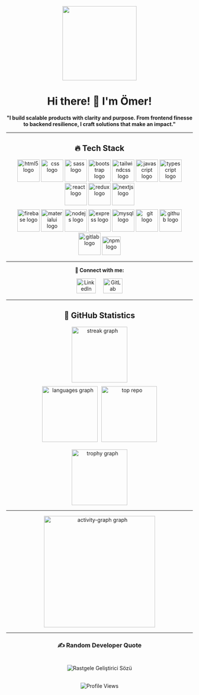 <div align="center">
  <img height="200" src="https://res.cloudinary.com/dwyvwkzap/image/upload/v1757497571/Black_Liquid_Minimalist_Daily_Quotes_LinkedIn_Banner_11_ggjake.gif"  />
</div>

<h1 align="center">Hi there! 👋 I'm Ömer!</h1>

<p align="center"><b>"I build scalable products with clarity and purpose. From frontend finesse to backend resilience, I craft solutions that make an impact."</b></p>

---

<h2 align="center">🔥 Tech Stack</h2>
<div align="center">
  <!-- Row 1 -->
  <img src="https://skillicons.dev/icons?i=html" height="60" alt="html5 logo" />
  <img src="https://skillicons.dev/icons?i=css" height="60" alt="css logo" />
  <img src="https://skillicons.dev/icons?i=sass" height="60" alt="sass logo" />
  <img src="https://skillicons.dev/icons?i=bootstrap" height="60" alt="bootstrap logo" />
  <img src="https://skillicons.dev/icons?i=tailwind" height="60" alt="tailwindcss logo" />
  <img src="https://skillicons.dev/icons?i=js" height="60" alt="javascript logo" />
  <img src="https://skillicons.dev/icons?i=ts" height="60" alt="typescript logo" />
  <img src="https://skillicons.dev/icons?i=react" height="60" alt="react logo" />
  <img src="https://skillicons.dev/icons?i=redux" height="60" alt="redux logo" />
  <img src="https://skillicons.dev/icons?i=nextjs" height="60" alt="nextjs logo" />
</div>

<div align="center" style="margin-top:8px;">
  <!-- Row 2 -->
  <img src="https://skillicons.dev/icons?i=firebase" height="60" alt="firebase logo" />
  <img src="https://skillicons.dev/icons?i=materialui" height="60" alt="materialui logo" />
  <img src="https://skillicons.dev/icons?i=nodejs" height="60" alt="nodejs logo" />
  <img src="https://skillicons.dev/icons?i=express" height="60" alt="express logo" />
  <img src="https://skillicons.dev/icons?i=mysql" height="60" alt="mysql logo" />
  <img src="https://skillicons.dev/icons?i=git" height="60" alt="git logo" />
  <img src="https://skillicons.dev/icons?i=github" height="60" alt="github logo" />
  <img src="https://skillicons.dev/icons?i=gitlab" height="60" alt="gitlab logo" />
  <img src="https://cdn.simpleicons.org/npm/CB3837" height="50" alt="npm logo" />
</div>

---

<p align="center">
  <b>🔗 Connect with me:</b>
</p>
<p align="center">
  <a href="https://www.linkedin.com/in/omercikan/"><img src="https://raw.githubusercontent.com/maurodesouza/profile-readme-generator/master/src/assets/icons/social/linkedin/default.svg" width="52" height="40" alt="LinkedIn" style="margin:0 8px;"/></a>
  <a href="https://gitlab.com/omercikan/"><img src="https://raw.githubusercontent.com/maurodesouza/profile-readme-generator/master/src/assets/icons/social/gitlab/default.svg" width="52" height="40" alt="GitLab" style="margin:0 8px;"/></a>
</p>

---

<h2 align="center">🎯 GitHub Statistics</h2>
<div align="center">
  <img src="https://streak-stats.demolab.com?user=omercikan&locale=en&mode=daily&theme=react&hide_border=true&border_radius=5&order=3" height="150" alt="streak graph" />
  
  <div style="display:flex; justify-content:center; margin-top:10px;">
    <img src="https://github-readme-stats.vercel.app/api/top-langs?username=omercikan&locale=en&hide_title=false&layout=compact&card_width=320&langs_count=5&theme=react&hide_border=true&order=2" height="150" alt="languages graph" />
    <img src="https://github-contributor-stats.vercel.app/api?username=omercikan&limit=5&theme=react&combine_all_yearly_contributions=true&hide_border=true&no-frame=true" height="150" style="margin-left:10px;" alt="top repo" />
  </div>

  <div style="margin-top:20px;">
    <img src="https://github-profile-trophy.vercel.app?username=omercikan&theme=discord&column=-1&row=1&margin-w=8&margin-h=8&no-bg=false&no-frame=true&order=4" height="150" alt="trophy graph" />
  </div>
</div>

---

<div align="center">
  <img src="https://github-readme-activity-graph.vercel.app/graph?username=omercikan&radius=16&theme=react&area=true&order=5&bg_color=red&hide_border=false&hide_title=false&custom_title=%F0%9F%A4%9D%20My%20Contribution%20Chart" height="300" alt="activity-graph graph" />
</div>

---

<div align="center">
<h3>✍️ Random Developer Quote</h3>
<img src="https://quotes-github-readme.vercel.app/api?type=vertical&theme=dark" alt="Rastgele Geliştirici Sözü" style="max-width: 100%; margin-top: 20px;">
</div>

<br/>

<p align="center">
  <img src="https://komarev.com/ghpvc/?username=omercikan&label=Profile%20Views&color=123524&labelColor=123524&style=flat-circle" alt="Profile Views" />
</p>
